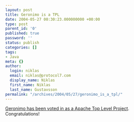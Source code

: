 ```yaml
---
layout: post
title: Geronimo is a TPL
date: 2004-05-27 00:30:23.000000000 +00:00
type: post
parent_id: '0'
published: true
password: ''
status: publish
categories: []
tags:
- Java
meta: {}
author:
  login: niklas
  email: niklas@protocol7.com
  display_name: Niklas
  first_name: Niklas
  last_name: Gustavsson
permalink: "/archives/2004/05/27/geronimo_is_a_tpl/"
---
```

[Geronimo has been voted in as a Apache Top Level Project](http://news.gmane.org/gmane.comp.apache.incubator.general/3334). Congratulations!

